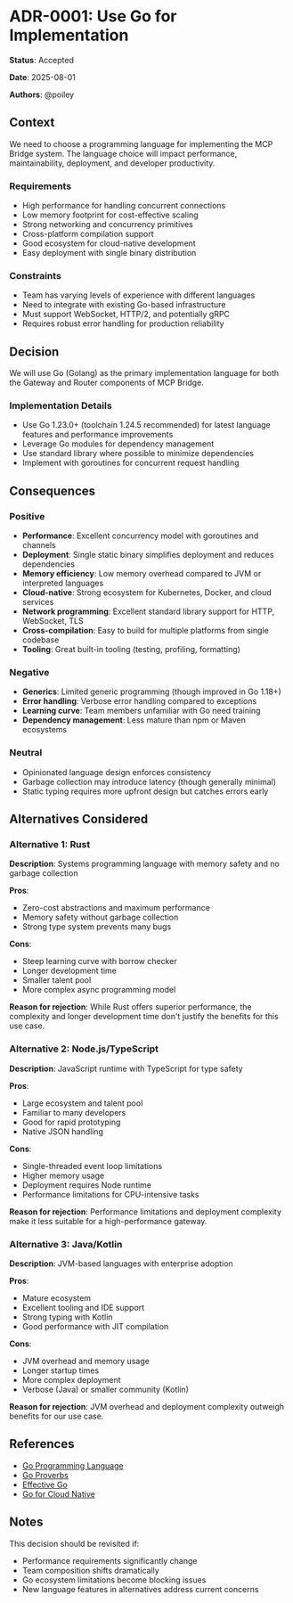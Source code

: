 # ADR-0001: Use Go for Implementation

**Status**: Accepted

**Date**: 2025-08-01

**Authors**: @poiley

## Context

We need to choose a programming language for implementing the MCP Bridge system. The language choice will impact performance, maintainability, deployment, and developer productivity.

### Requirements

- High performance for handling concurrent connections
- Low memory footprint for cost-effective scaling
- Strong networking and concurrency primitives
- Cross-platform compilation support
- Good ecosystem for cloud-native development
- Easy deployment with single binary distribution

### Constraints

- Team has varying levels of experience with different languages
- Need to integrate with existing Go-based infrastructure
- Must support WebSocket, HTTP/2, and potentially gRPC
- Requires robust error handling for production reliability

## Decision

We will use Go (Golang) as the primary implementation language for both the Gateway and Router components of MCP Bridge.

### Implementation Details

- Use Go 1.23.0+ (toolchain 1.24.5 recommended) for latest language features and performance improvements
- Leverage Go modules for dependency management
- Use standard library where possible to minimize dependencies
- Implement with goroutines for concurrent request handling

## Consequences

### Positive

- **Performance**: Excellent concurrency model with goroutines and channels
- **Deployment**: Single static binary simplifies deployment and reduces dependencies
- **Memory efficiency**: Low memory overhead compared to JVM or interpreted languages
- **Cloud-native**: Strong ecosystem for Kubernetes, Docker, and cloud services
- **Network programming**: Excellent standard library support for HTTP, WebSocket, TLS
- **Cross-compilation**: Easy to build for multiple platforms from single codebase
- **Tooling**: Great built-in tooling (testing, profiling, formatting)

### Negative

- **Generics**: Limited generic programming (though improved in Go 1.18+)
- **Error handling**: Verbose error handling compared to exceptions
- **Learning curve**: Team members unfamiliar with Go need training
- **Dependency management**: Less mature than npm or Maven ecosystems

### Neutral

- Opinionated language design enforces consistency
- Garbage collection may introduce latency (though generally minimal)
- Static typing requires more upfront design but catches errors early

## Alternatives Considered

### Alternative 1: Rust

**Description**: Systems programming language with memory safety and no garbage collection

**Pros**:
- Zero-cost abstractions and maximum performance
- Memory safety without garbage collection
- Strong type system prevents many bugs

**Cons**:
- Steep learning curve with borrow checker
- Longer development time
- Smaller talent pool
- More complex async programming model

**Reason for rejection**: While Rust offers superior performance, the complexity and longer development time don't justify the benefits for this use case.

### Alternative 2: Node.js/TypeScript

**Description**: JavaScript runtime with TypeScript for type safety

**Pros**:
- Large ecosystem and talent pool
- Familiar to many developers
- Good for rapid prototyping
- Native JSON handling

**Cons**:
- Single-threaded event loop limitations
- Higher memory usage
- Deployment requires Node runtime
- Performance limitations for CPU-intensive tasks

**Reason for rejection**: Performance limitations and deployment complexity make it less suitable for a high-performance gateway.

### Alternative 3: Java/Kotlin

**Description**: JVM-based languages with enterprise adoption

**Pros**:
- Mature ecosystem
- Excellent tooling and IDE support
- Strong typing with Kotlin
- Good performance with JIT compilation

**Cons**:
- JVM overhead and memory usage
- Longer startup times
- More complex deployment
- Verbose (Java) or smaller community (Kotlin)

**Reason for rejection**: JVM overhead and deployment complexity outweigh benefits for our use case.

## References

- [Go Programming Language](https://golang.org/)
- [Go Proverbs](https://go-proverbs.github.io/)
- [Effective Go](https://golang.org/doc/effective_go)
- [Go for Cloud Native](https://www.cncf.io/blog/2020/09/17/go-for-cloud-native/)

## Notes

This decision should be revisited if:
- Performance requirements significantly change
- Team composition shifts dramatically
- Go ecosystem limitations become blocking issues
- New language features in alternatives address current concerns